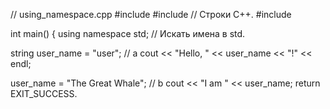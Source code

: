 // using_namespace.cpp
#include <iostream>
#include <cstdlib>
// Строки C++.
#include <string>

int main()
{
  using namespace std; // Искать имена в std.

  string user_name = "user"; // a
  cout << "Hello, " << user_name << "!" << endl;

  user_name = "The Great Whale"; // b
  cout << "I am " << user_name;
  return EXIT_SUCCESS. 
